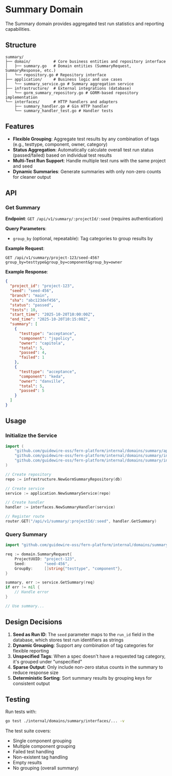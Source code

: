 # Summary Domain

The Summary domain provides aggregated test run statistics and reporting capabilities.

## Structure

```
summary/
├── domain/          # Core business entities and repository interface
│   ├── summary.go   # Domain entities (SummaryRequest, SummaryResponse, etc.)
│   └── repository.go # Repository interface
├── application/     # Business logic and use cases
│   └── summary_service.go # Summary aggregation service
├── infrastructure/  # External integrations (database)
│   └── gorm_summary_repository.go # GORM-based repository implementation
└── interfaces/      # HTTP handlers and adapters
    ├── summary_handler.go # Gin HTTP handler
    └── summary_handler_test.go # Handler tests
```

## Features

- **Flexible Grouping**: Aggregate test results by any combination of tags (e.g., testtype, component, owner, category)
- **Status Aggregation**: Automatically calculate overall test run status (passed/failed) based on individual test results
- **Multi-Test Run Support**: Handle multiple test runs with the same project and seed
- **Dynamic Summaries**: Generate summaries with only non-zero counts for cleaner output

## API

### Get Summary

**Endpoint**: `GET /api/v1/summary/:projectId/:seed` (requires authentication)

**Query Parameters**:
- `group_by` (optional, repeatable): Tag categories to group results by

**Example Request**:
```
GET /api/v1/summary/project-123/seed-456?group_by=testtype&group_by=component&group_by=owner
```

**Example Response**:
```json
{
  "project_id": "project-123",
  "seed": "seed-456",
  "branch": "main",
  "sha": "abc123def456",
  "status": "passed",
  "tests": 10,
  "start_time": "2025-10-20T10:00:00Z",
  "end_time": "2025-10-20T10:15:00Z",
  "summary": [
    {
      "testtype": "acceptance",
      "component": "jspolicy",
      "owner": "capitola",
      "total": 5,
      "passed": 4,
      "failed": 1
    },
    {
      "testtype": "acceptance",
      "component": "keda",
      "owner": "danville",
      "total": 5,
      "passed": 5
    }
  ]
}
```

## Usage

### Initialize the Service

```go
import (
    "github.com/guidewire-oss/fern-platform/internal/domains/summary/application"
    "github.com/guidewire-oss/fern-platform/internal/domains/summary/infrastructure"
    "github.com/guidewire-oss/fern-platform/internal/domains/summary/interfaces"
)

// Create repository
repo := infrastructure.NewGormSummaryRepository(db)

// Create service
service := application.NewSummaryService(repo)

// Create handler
handler := interfaces.NewSummaryHandler(service)

// Register route
router.GET("/api/v1/summary/:projectId/:seed", handler.GetSummary)
```

### Query Summary

```go
import "github.com/guidewire-oss/fern-platform/internal/domains/summary/domain"

req := domain.SummaryRequest{
    ProjectUUID: "project-123",
    Seed:        "seed-456",
    GroupBy:     []string{"testtype", "component"},
}

summary, err := service.GetSummary(req)
if err != nil {
    // Handle error
}

// Use summary...
```

## Design Decisions

1. **Seed as Run ID**: The `seed` parameter maps to the `run_id` field in the database, which stores test run identifiers as strings
2. **Dynamic Grouping**: Support any combination of tag categories for flexible reporting
3. **Unspecified Tags**: When a spec doesn't have a requested tag category, it's grouped under "unspecified"
4. **Sparse Output**: Only include non-zero status counts in the summary to reduce response size
5. **Deterministic Sorting**: Sort summary results by grouping keys for consistent output

## Testing

Run tests with:
```bash
go test ./internal/domains/summary/interfaces/... -v
```

The test suite covers:
- Single component grouping
- Multiple component grouping
- Failed test handling
- Non-existent tag handling
- Empty results
- No grouping (overall summary)
